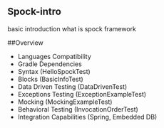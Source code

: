 ## Spock-intro
basic introduction what is spock framework

##Overview

- Languages Compatibility
- Gradle Dependencies
- Syntax (HelloSpockTest)
- Blocks (BasicInfoTest)
- Data Driven Testing (DataDrivenTest)
- Exceptions Testing (ExceptionExampleTest)
- Mocking (MockingExampleTest)
- Behavioral Testing (InvocationOrderTest)
- Integration Capabilities (Spring, Embedded DB)
